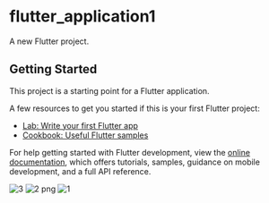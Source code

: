 # flutter_application1

A new Flutter project.

## Getting Started

This project is a starting point for a Flutter application.

A few resources to get you started if this is your first Flutter project:

- [Lab: Write your first Flutter app](https://docs.flutter.dev/get-started/codelab)
- [Cookbook: Useful Flutter samples](https://docs.flutter.dev/cookbook)

For help getting started with Flutter development, view the
[online documentation](https://docs.flutter.dev/), which offers tutorials,
samples, guidance on mobile development, and a full API reference.

![3](https://user-images.githubusercontent.com/85364511/180091896-7abb0e02-29cc-4c27-90c4-0263f03e7291.jpg)
![2 png](https://user-images.githubusercontent.com/85364511/180092054-28fe0d0e-db7e-4470-8a53-939b80c7b373.jpg)
![1](https://user-images.githubusercontent.com/85364511/180092085-e609624b-388c-4bbc-bf5a-cbdfe73b592d.jpg)

